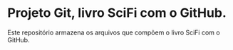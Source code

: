 # Projeto Git, livro SciFi com o GitHub.

Este repositório armazena os arquivos que compõem o livro SciFi com o GitHub.